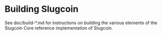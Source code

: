 Building Slugcoin
================

See doc/build-*.md for instructions on building the various
elements of the Slugcoin Core reference implementation of Slugcoin.
